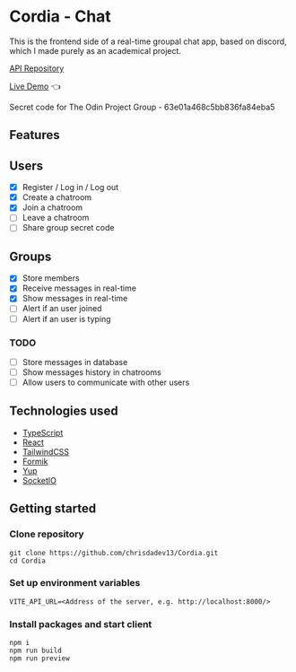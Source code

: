 # Cordia - Chat

This is the frontend side of a real-time groupal chat app, based on discord, which I made purely as an academical project.

[API Repository](https://github.com/chrisdadev13/Cordia-API)

[Live Demo](http://cordia.vercel.app) :point_left:

Secret code for The Odin Project Group - 63e01a468c5bb836fa84eba5 

## Features

## Users

- [x] Register / Log in / Log out
- [x] Create a chatroom
- [x] Join a chatroom
- [ ] Leave a chatroom
- [ ] Share group secret code

## Groups

- [x] Store members
- [x] Receive messages in real-time
- [x] Show messages in real-time
- [ ] Alert if an user joined
- [ ] Alert if an user is typing

### TODO

- [ ] Store messages in database
- [ ] Show messages history in chatrooms
- [ ] Allow users to communicate with other users

## Technologies used

- [TypeScript](https://www.typescriptlang.org/)
- [React](https://pi.reactjs.org/)
- [TailwindCSS](https://tailwindcss.com/)
- [Formik](https://formik.org/)
- [Yup](https://github.com/jquense/yup)
- [SocketIO](https://socket.io)

## Getting started

### Clone repository

```
git clone https://github.com/chrisdadev13/Cordia.git
cd Cordia
```

### Set up environment variables

```
VITE_API_URL=<Address of the server, e.g. http://localhost:8000/>
```

### Install packages and start client

```
npm i
npm run build
npm run preview
```
